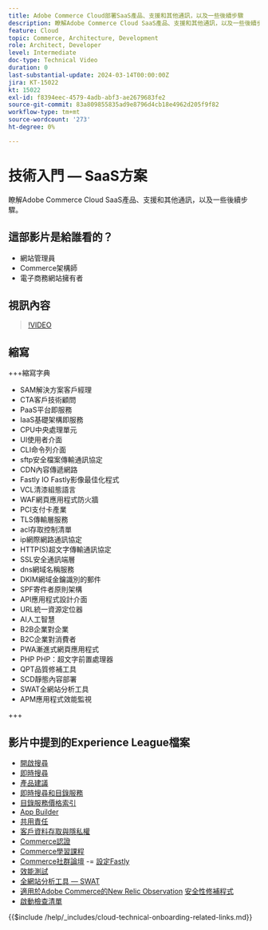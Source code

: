 ```yaml
---
title: Adobe Commerce Cloud部署SaaS產品、支援和其他通訊，以及一些後續步驟
description: 瞭解Adobe Commerce Cloud SaaS產品、支援和其他通訊，以及一些後續步驟。
feature: Cloud
topic: Commerce, Architecture, Development
role: Architect, Developer
level: Intermediate
doc-type: Technical Video
duration: 0
last-substantial-update: 2024-03-14T00:00:00Z
jira: KT-15022
kt: 15022
exl-id: f8394eec-4579-4adb-abf3-ae2679683fe2
source-git-commit: 83a809855835ad9e8796d4cb18e4962d205f9f82
workflow-type: tm+mt
source-wordcount: '273'
ht-degree: 0%

---
```


# 技術入門 — SaaS方案

瞭解Adobe Commerce Cloud SaaS產品、支援和其他通訊，以及一些後續步驟。

## 這部影片是給誰看的？

- 網站管理員
- Commerce架構師
- 電子商務網站擁有者

## 視訊內容

>[!VIDEO](https://video.tv.adobe.com/v/3427902?learn=on&enablevpops)

## 縮寫

+++縮寫字典

- SAM解決方案客戶經理
- CTA客戶技術顧問
- PaaS平台即服務
- IaaS基礎架構即服務
- CPU中央處理單元
- UI使用者介面
- CLI命令列介面
- sftp安全檔案傳輸通訊協定
- CDN內容傳遞網路
- Fastly IO Fastly影像最佳化程式
- VCL清漆組態語言
- WAF網頁應用程式防火牆
- PCI支付卡產業
- TLS傳輸層服務
- acl存取控制清單
- ip網際網路通訊協定
- HTTP(S)超文字傳輸通訊協定
- SSL安全通訊端層
- dns網域名稱服務
- DKIM網域金鑰識別的郵件
- SPF寄件者原則架構
- API應用程式設計介面
- URL統一資源定位器
- AI人工智慧
- B2B企業對企業
- B2C企業對消費者
- PWA漸進式網頁應用程式
- PHP PHP：超文字前置處理器
- QPT品質修補工具
- SCD靜態內容部署
- SWAT全網站分析工具
- APM應用程式效能監視

+++

## 影片中提到的Experience League檔案

- [開啟搜尋](https://experienceleague.adobe.com/docs/commerce-cloud-service/user-guide/configure/service/opensearch.html?lang=zh-Hant)
- [即時搜尋](https://experienceleague.adobe.com/docs/commerce-merchant-services/live-search/overview.html?lang=zh-Hant)
- [產品建議](https://experienceleague.adobe.com/docs/commerce-merchant-services/product-recommendations/overview.html?lang=zh-Hant)
- [即時搜尋和目錄服務](https://experienceleague.adobe.com/docs/events/adobe-developers-live-recordings/2023/nov2023/nov-commerce/commerce-search-and-catalog-service.html?lang=zh-Hant)
- [目錄服務價格索引](https://experienceleague.adobe.com/docs/commerce-merchant-services/price-indexer/price-indexing.html?lang=zh-Hant)
- [App Builder](https://experienceleague.adobe.com/docs/commerce-learn/tutorials/adobe-developer-app-builder/app-builder-technical-overview.html?lang=zh-Hant)
- [共用責任](https://experienceleague.adobe.com/docs/commerce-operations/security-and-compliance/shared-responsibility.html?lang=zh-Hant)
- [客戶資料存取與隱私權](https://experienceleague.adobe.com/docs/commerce-knowledge-base/kb/announcements/commerce-announcements/adobe-support-customer-data-access-and-privacy.html?lang=zh-Hant)
- [Commerce認證](https://experienceleague.adobe.com/docs/certification/program/technical-certifications/ac/ac-overview.html?lang=zh-Hant)
- [Commerce學習課程](https://learning.adobe.com/catalog.html?products=Commerce)
- [Commerce社群論壇](https://community.magento.com/)
-= [設定Fastly](https://experienceleague.adobe.com/docs/commerce-cloud-service/user-guide/cdn/setup-fastly/fastly-configuration.html?lang=zh-Hant)
- [效能測試](https://experienceleague.adobe.com/zh-hant/docs/commerce-operations/implementation-playbook/best-practices/maintenance/backend-performance)
- [全網站分析工具 — SWAT](https://experienceleague.adobe.com/docs/commerce-knowledge-base/kb/support-tools/site-wide-analysis-tool/swat-tool-overview.html?lang=zh-Hant&)
- [適用於Adobe Commerce的New Relic Observation](https://experienceleague.adobe.com/docs/commerce-operations/tools/observation-for-adobe-commerce/intro.html?lang=zh-Hant)
  [安全性修補程式](https://experienceleague.adobe.com/docs/commerce-operations/release/notes/security-patches/overview.html?lang=zh-Hant)
- [啟動檢查清單](https://experienceleague.adobe.com/docs/commerce-cloud-service/user-guide/launch/checklist.html?lang=zh-Hant)

{{$include /help/_includes/cloud-technical-onboarding-related-links.md}}
